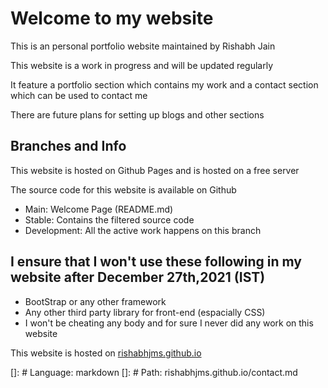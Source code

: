 <h1>Welcome to my website</h1>
<p>This is an personal portfolio website maintained by Rishabh Jain</p>
<p>This website is a work in progress and will be updated regularly</p>
<p>It feature a portfolio section which contains my work and a contact section which can be used to contact me</p>
<p>There are future plans for setting up blogs and other sections</p>
<div>
<h2>Branches and Info</h2>
<p>This website is hosted on Github Pages and is hosted on a free server</p>
<p>The source code for this website is available on Github</p>
<ul>
<li>Main: Welcome Page (README.md)</li>
<li>Stable: Contains the filtered source code</li>
<li>Development: All the active work happens on this branch</li>
</ul>
<h2>I ensure that I won't use these following in my website after December 27th,2021 (IST)</h2>
<ul>
<li>BootStrap or any other framework</li>
<li>Any other third party library for front-end (espacially CSS)</li>
<li>I won't be cheating any body and for sure I never did any work on this website</li>
</ul>

<span>This website is hosted on <a href="https://rishabhjms.github.io/ ">rishabhjms.github.io</a></span>
</div>

[]: # Language: markdown
[]: # Path: rishabhjms.github.io/contact.md
